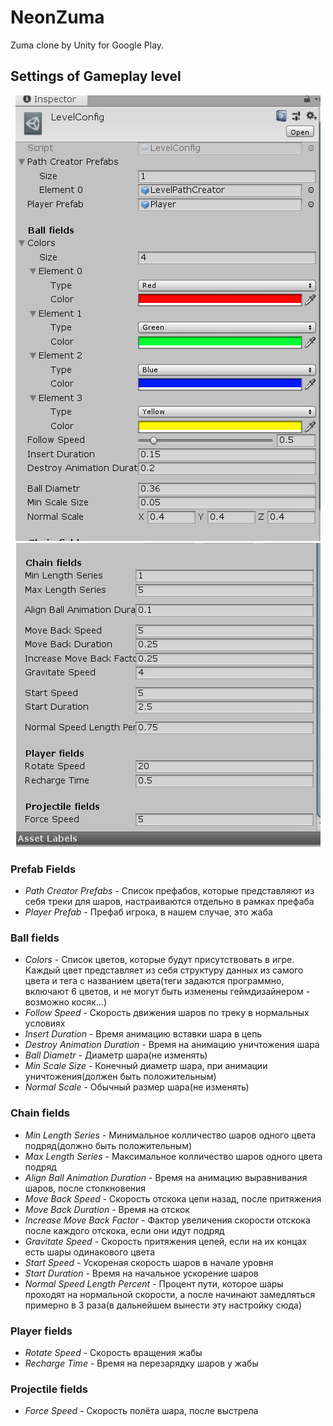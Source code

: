 # NeonZuma
Zuma clone by Unity for Google Play.

## Settings of Gameplay level
<p align="center">
  <img src="images/settings_1.PNG" alt="Settings">
  <img src="images/settings_2.PNG" alt="Settings">
</p>

### Prefab Fields
* <i>Path Creator Prefabs</i> - Список префабов, которые представляют из себя треки для шаров, настраиваются отдельно в рамках префаба<br/>
* <i>Player Prefab</i> - Префаб игрока, в нашем случае, это жаба
### Ball fields
* <i>Colors</i> - Список цветов, которые будут присутствовать в игре. Каждый цвет представляет из себя структуру данных из самого цвета и тега с названием цвета(теги задаются программно, включают 6 цветов, и не могут быть изменены геймдизайнером - возможно косяк...)
* <i>Follow Speed</i> - Скорость движения шаров по треку в нормальных условиях
* <i>Insert Duration</i> - Время анимацию вставки шара в цепь
* <i>Destroy Animation Duration</i> - Время на анимацию уничтожения шара
* <i>Ball Diametr</i> - Диаметр шара(не изменять)
* <i>Min Scale Size</i> - Конечный диаметр шара, при анимации уничтожения(должен быть положительным)
* <i>Normal Scale</i> - Обычный размер шара(не изменять)
### Chain fields
* <i>Min Length Series</i> - Минимальное колличество шаров одного цвета подряд(должно быть положительным)
* <i>Max Length Series</i> - Максимальное колличество шаров одного цвета подряд
* <i>Align Ball Animation Duration</i> - Время на анимацию выравнивания шаров, после столкновения
* <i>Move Back Speed</i> - Скорость отскока цепи назад, после притяжения
* <i>Move Back Duration</i> - Время на отскок
* <i>Increase Move Back Factor</i> - Фактор увеличения скорости отскока после каждого отскока, если они идут подряд
* <i>Gravitate Speed</i> - Скорость притяжения цепей, если на их концах есть шары одинакового цвета
* <i>Start Speed</i> - Ускореная скорость шаров в начале уровня
* <i>Start Duration</i> - Время на начальное ускорение шаров
* <i>Normal Speed Length Percent</i> - Процент пути, которое шары проходят на нормальной скорости, а после начинают замедляться примерно в 3 раза(в дальнейшем вынести эту настройку сюда)
### Player fields
* <i>Rotate Speed</i> - Скорость вращения жабы
* <i>Recharge Time</i> - Время на перезарядку шаров у жабы
### Projectile fields
* <i>Force Speed</i> - Скорость полёта шара, после выстрела
